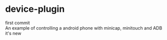 # device-plugin
first commit   
An example of controlling a android phone with minicap, minitouch and ADB
it's new
